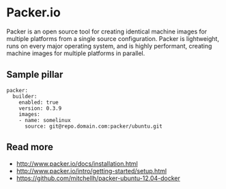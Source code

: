 
# Packer.io

Packer is an open source tool for creating identical machine images for multiple platforms from a single source configuration. Packer is lightweight, runs on every major operating system, and is highly performant, creating machine images for multiple platforms in parallel. 

## Sample pillar

    packer:
      builder:
        enabled: true
        version: 0.3.9
        images:
        - name: somelinux
          source: git@repo.domain.com:packer/ubuntu.git

## Read more

* http://www.packer.io/docs/installation.html
* http://www.packer.io/intro/getting-started/setup.html
* https://github.com/mitchellh/packer-ubuntu-12.04-docker
